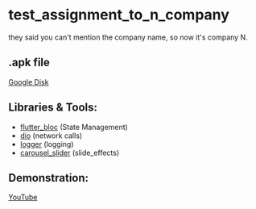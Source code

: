 # test_assignment_to_n_company
they said you can't mention the company name, so now it's company N.

## .apk file
[Google Disk](https://drive.google.com/file/d/1BJ5fS12BG0xSJL2hCDQiKABVcZ8QJv79/view?usp=sharing)

## Libraries & Tools:
* [flutter_bloc](https://pub.dev/packages/flutter_bloc) (State Management)
* [dio](https://pub.dev/packages/dio) (network calls)
* [logger](https://pub.dev/packages/logger) (logging)
* [carousel_slider](https://pub.dev/packages/carousel_slider) (slide_effects)

## Demonstration:
[YouTube](https://youtube.com/shorts/YpByKb1vGjw?feature=share)

